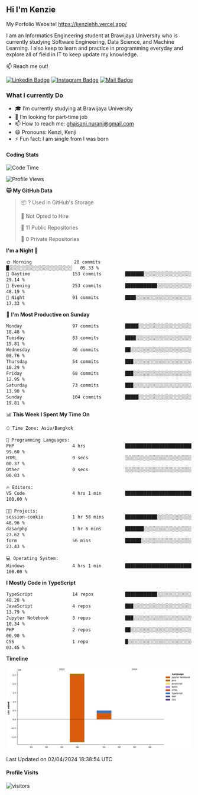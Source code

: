 ## Hi I'm Kenzie

My Porfolio Website!
https://kenziehh.vercel.app/

I am an Informatics Engineering student at Brawijaya University who is currently studying Software Engineering, Data Science, and Machine Learning. I also keep to learn and practice in programming everyday and explore all of field in IT to keep update my knowledge.

:mailbox: Reach me out!

[![Linkedin Badge](https://img.shields.io/badge/-Kenzie_Taqiyassar-0e76a8?style=flat&labelColor=0e76a8&logo=linkedin&logoColor=white)](https://www.linkedin.com/in/kenzie-taqiyassar-37458b1aa/) 
[![Instagram Badge](https://img.shields.io/badge/-@__kenziehh_-e84393?style=flat&labelColor=e84393&logo=instagram&logoColor=white)](https://www.instagram.com/_kenziehh/) 
[![Mail Badge](https://img.shields.io/badge/-ghaisani.nurani-c0392b?style=flat&labelColor=c0392b&logo=gmail&logoColor=white)](mailto:ghaisani.nurani@gmail.com)

### What I currently Do

- 🎓 I’m currently studying at Brawijaya University
- 💼 I’m looking for part-time job
- 📫 How to reach me: ghaisani.nurani@gmail.com
- 😄 Pronouns: Kenzi, Kenji
- ⚡ Fun fact: I am single from I was born

#### Coding Stats
<!--START_SECTION:waka-->
![Code Time](http://img.shields.io/badge/Code%20Time-291%20hrs%2014%20mins-blue)

![Profile Views](http://img.shields.io/badge/Profile%20Views-2-blue)

**🐱 My GitHub Data** 

> 📦 ? Used in GitHub's Storage 
 > 
> 🚫 Not Opted to Hire
 > 
> 📜 11 Public Repositories 
 > 
> 🔑 0 Private Repositories 
 > 
**I'm a Night 🦉** 

```text
🌞 Morning                28 commits          █░░░░░░░░░░░░░░░░░░░░░░░░   05.33 % 
🌆 Daytime                153 commits         ███████░░░░░░░░░░░░░░░░░░   29.14 % 
🌃 Evening                253 commits         ████████████░░░░░░░░░░░░░   48.19 % 
🌙 Night                  91 commits          ████░░░░░░░░░░░░░░░░░░░░░   17.33 % 
```
📅 **I'm Most Productive on Sunday** 

```text
Monday                   97 commits          █████░░░░░░░░░░░░░░░░░░░░   18.48 % 
Tuesday                  83 commits          ████░░░░░░░░░░░░░░░░░░░░░   15.81 % 
Wednesday                46 commits          ██░░░░░░░░░░░░░░░░░░░░░░░   08.76 % 
Thursday                 54 commits          ███░░░░░░░░░░░░░░░░░░░░░░   10.29 % 
Friday                   68 commits          ███░░░░░░░░░░░░░░░░░░░░░░   12.95 % 
Saturday                 73 commits          ███░░░░░░░░░░░░░░░░░░░░░░   13.90 % 
Sunday                   104 commits         █████░░░░░░░░░░░░░░░░░░░░   19.81 % 
```


📊 **This Week I Spent My Time On** 

```text
🕑︎ Time Zone: Asia/Bangkok

💬 Programming Languages: 
PHP                      4 hrs               █████████████████████████   99.60 % 
HTML                     0 secs              ░░░░░░░░░░░░░░░░░░░░░░░░░   00.37 % 
Other                    0 secs              ░░░░░░░░░░░░░░░░░░░░░░░░░   00.03 % 

🔥 Editors: 
VS Code                  4 hrs 1 min         █████████████████████████   100.00 % 

🐱‍💻 Projects: 
session-cookie           1 hr 58 mins        ████████████░░░░░░░░░░░░░   48.96 % 
dasarphp                 1 hr 6 mins         ███████░░░░░░░░░░░░░░░░░░   27.62 % 
form                     56 mins             ██████░░░░░░░░░░░░░░░░░░░   23.43 % 

💻 Operating System: 
Windows                  4 hrs 1 min         █████████████████████████   100.00 % 
```

**I Mostly Code in TypeScript** 

```text
TypeScript               14 repos            ████████████░░░░░░░░░░░░░   48.28 % 
JavaScript               4 repos             ███░░░░░░░░░░░░░░░░░░░░░░   13.79 % 
Jupyter Notebook         3 repos             ███░░░░░░░░░░░░░░░░░░░░░░   10.34 % 
PHP                      2 repos             ██░░░░░░░░░░░░░░░░░░░░░░░   06.90 % 
CSS                      1 repo              █░░░░░░░░░░░░░░░░░░░░░░░░   03.45 % 
```



**Timeline**

![Lines of Code chart](https://raw.githubusercontent.com/kenziehh/kenziehh/master/assets/bar_graph.png)


 Last Updated on 02/04/2024 18:38:54 UTC
<!--END_SECTION:waka-->


#### Profile Visits

![visitors](https://visitor-badge.glitch.me/badge?page_id=kenziehh.kenziehh)





